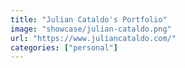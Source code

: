 ```yaml
---
title: "Julian Cataldo's Portfolio"
image: "showcase/julian-cataldo.png"
url: "https://www.juliancataldo.com/"
categories: ["personal"]
---
```

